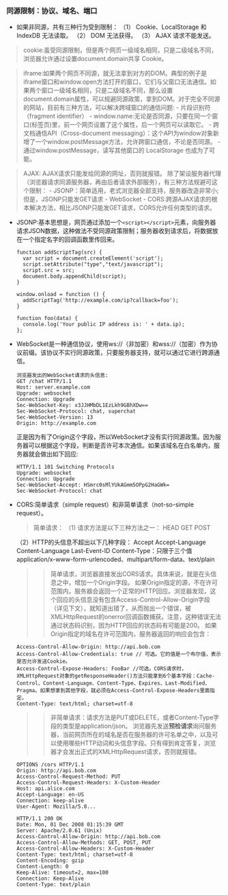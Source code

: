 ### 同源限制：协议、域名、端口
- 如果非同源，共有三种行为受到限制：
    （1） Cookie、LocalStorage 和 IndexDB 无法读取。
    （2） DOM 无法获得。
    （3） AJAX 请求不能发送。

>cookie:虽受同源限制，但是两个网页一级域名相同，只是二级域名不同，浏览器允许通过设置document.domain共享 Cookie。

>iframe:如果两个网页不同源，就无法拿到对方的DOM。典型的例子是iframe窗口和window.open方法打开的窗口，它们与父窗口无法通信。如果两个窗口一级域名相同，只是二级域名不同，那么设置document.domain属性，可以规避同源政策，拿到DOM。对于完全不同源的网站，目前有三种方法，可以解决跨域窗口的通信问题:
    - 片段识别符（fragment identifier）
    - window.name:无论是否同源，只要在同一个窗口(标签页)里，前一个网页设置了这个属性，后一个网页可以读取它。
    - 跨文档通信API（Cross-document messaging）：这个API为window对象新增了一个window.postMessage方法，允许跨窗口通信，不论是否同源。
    -  通过window.postMessage，读写其他窗口的 LocalStorage 也成为了可能。

>AJAX: AJAX请求只能发给同源的网址，否则就报错。
除了架设服务器代理（浏览器请求同源服务器，再由后者请求外部服务），有三种方法规避可这个限制：
    - JSONP：简单适用，老式浏览器全部支持，服务器改造非常小;但是，JSONP只能发GET请求
    - WebSocket
    - CORS:跨源AJAX请求的根本解决方法，相比JSONP只能发GET请求，CORS允许任何类型的请求。
  
- JSONP:基本思想是，网页通过添加一个`<script></script>`元素，向服务器请求JSON数据，这种做法不受同源政策限制；服务器收到请求后，将数据放在一个指定名字的回调函数里传回来。
  ```
  function addScriptTag(src) {
    var script = document.createElement('script');
    script.setAttribute("type","text/javascript");
    script.src = src;
    document.body.appendChild(script);
  }
  
  window.onload = function () {
    addScriptTag('http://example.com/ip?callback=foo');
  }
  
  function foo(data) {
    console.log('Your public IP address is: ' + data.ip);
  };
  ```
- WebSocket是一种通信协议，使用ws://（非加密）和wss://（加密）作为协议前缀。该协议不实行同源政策，只要服务器支持，就可以通过它进行跨源通信。
  ```
  浏览器发出的WebSocket请求的头信息:
  GET /chat HTTP/1.1
  Host: server.example.com
  Upgrade: websocket
  Connection: Upgrade
  Sec-WebSocket-Key: x3JJHMbDL1EzLkh9GBhXDw==
  Sec-WebSocket-Protocol: chat, superchat
  Sec-WebSocket-Version: 13
  Origin: http://example.com
  ```
  正是因为有了Origin这个字段，所以WebSocket才没有实行同源政策。因为服务器可以根据这个字段，判断是否许可本次通信。如果该域名在白名单内，服务器就会做出如下回应:
  ```
  HTTP/1.1 101 Switching Protocols
  Upgrade: websocket
  Connection: Upgrade
  Sec-WebSocket-Accept: HSmrc0sMlYUkAGmm5OPpG2HaGWk=
  Sec-WebSocket-Protocol: chat
  ```
- CORS:简单请求（simple request）和非简单请求（not-so-simple request）。
  >简单请求：
  （1) 请求方法是以下三种方法之一：
    HEAD
    GET
    POST

   （2）HTTP的头信息不超出以下几种字段：
    Accept
    Accept-Language
    Content-Language
    Last-Event-ID
    Content-Type：只限于三个值application/x-www-form-urlencoded、multipart/form-data、text/plain
  >>简单请求，浏览器直接发出CORS请求。具体来说，就是在头信息之中，增加一个Origin字段。
  如果Origin指定的源，不在许可范围内，服务器会返回一个正常的HTTP回应。浏览器发现，这个回应的头信息没有包含Access-Control-Allow-Origin字段（详见下文），就知道出错了，从而抛出一个错误，被XMLHttpRequest的onerror回调函数捕获。注意，这种错误无法通过状态码识别，因为HTTP回应的状态码有可能是200。
    如果Origin指定的域名在许可范围内，服务器返回的响应会包含：
    ```
    Access-Control-Allow-Origin: http://api.bob.com
    Access-Control-Allow-Credentials: true // 可选。它的值是一个布尔值，表示是否允许发送Cookie。
    Access-Control-Expose-Headers: FooBar //可选。CORS请求时，XMLHttpRequest对象的getResponseHeader()方法只能拿到6个基本字段：Cache-Control、Content-Language、Content-Type、Expires、Last-Modified、Pragma。如果想拿到其他字段，就必须在Access-Control-Expose-Headers里面指定。
    Content-Type: text/html; charset=utf-8
    ```

  >>非简单请求：请求方法是PUT或DELETE，或者Content-Type字段的类型是application/json。
  浏览器先发送**预检请求**询问服务器，当前网页所在的域名是否在服务器的许可名单之中，以及可以使用哪些HTTP动词和头信息字段。只有得到肯定答复，浏览器才会发出正式的XMLHttpRequest请求，否则就报错。
    ``` 
    OPTIONS /cors HTTP/1.1
    Origin: http://api.bob.com
    Access-Control-Request-Method: PUT
    Access-Control-Request-Headers: X-Custom-Header
    Host: api.alice.com
    Accept-Language: en-US
    Connection: keep-alive
    User-Agent: Mozilla/5.0...
    ```
    ```
    HTTP/1.1 200 OK
    Date: Mon, 01 Dec 2008 01:15:39 GMT
    Server: Apache/2.0.61 (Unix)
    Access-Control-Allow-Origin: http://api.bob.com
    Access-Control-Allow-Methods: GET, POST, PUT
    Access-Control-Allow-Headers: X-Custom-Header
    Content-Type: text/html; charset=utf-8
    Content-Encoding: gzip
    Content-Length: 0
    Keep-Alive: timeout=2, max=100
    Connection: Keep-Alive
    Content-Type: text/plain
    ```









